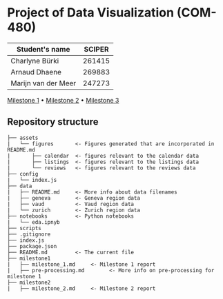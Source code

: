 # Project of Data Visualization (COM-480)

| Student's name | SCIPER |
| -------------- | ------ |
| Charlyne Bürki | 261415 |
| Arnaud Dhaene  | 269883 |
| Marijn van der Meer | 247273 |

[Milestone 1](#milestone-1) • [Milestone 2](#milestone-2) • [Milestone 3](#milestone-3)

## Repository structure

```
├── assets
|   └── figures       <- Figures generated that are incorporated in README.md
|       ├── calendar  <- figures relevant to the calendar data
|       ├── listings  <- figures relevant to the listings data
|       └── reviews   <- figures relevant to the reviews data
├── config
|   └── index.js   
├── data
|   ├── README.md     <- More info about data filenames
|   ├── geneva        <- Geneva region data
|   ├── vaud          <- Vaud region data
|   └── zurich        <- Zurich region data
├── notebooks         <- Python notebooks
|   └── eda.ipnyb
├── scripts
├── .gitignore
├── index.js
├── package.json
├── README.md         <- The current file
├── milestone1
|   ├── milestone_1.md     <- Milestone 1 report
|   ├── pre-processing.md        <- More info on pre-processing for milestone 1
├── milestone2
|   ├── milestone_2.md     <- Milestone 2 report

```

